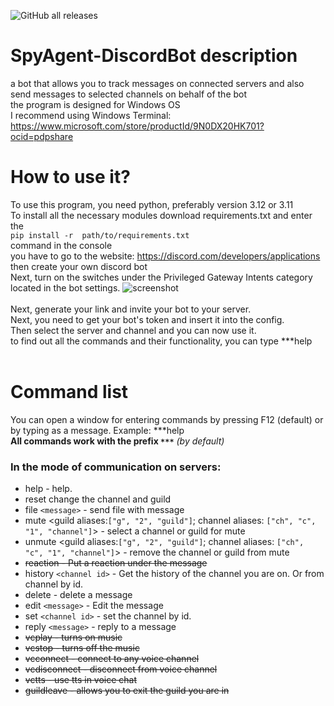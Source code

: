 ![GitHub all releases](https://img.shields.io/github/downloads/progame1201/SpyAgent-DiscordBot/total)

# SpyAgent-DiscordBot description
a bot that allows you to track messages on connected servers and also send messages to selected channels on behalf of the bot<br>
the program is designed for Windows OS<br>
I recommend using Windows Terminal: https://www.microsoft.com/store/productId/9N0DX20HK701?ocid=pdpshare
# How to use it?
To use this program, you need python, preferably version 3.12 or 3.11<br>
To install all the necessary modules download requirements.txt and enter the <br>`pip install -r  path/to/requirements.txt`<br>command in the console<br>
you have to go to the website: https://discord.com/developers/applications then create your own discord bot <br>
Next, turn on the switches under the Privileged Gateway Intents category located in the bot settings.
![screenshot](https://i.ibb.co/N2tdQBj/13213113.png)<br><br>
Next, generate your link and invite your bot to your server.<br>
Next, you need to get your bot's token and insert it into the config.<br>
Then select the server and channel and you can now use it.<br>
to find out all the commands and their functionality, you can type ***help<br>
<br>

# Command list
 You can open a window for entering commands by pressing F12 (default) or by typing as a message. Example: ***help<br>
__All commands work with the prefix `***`__ *(by default)*<br>

### **In the mode of communication on servers:** <br>
+ help - help.
+ reset change the channel and guild<br>
+ file `<message>` - send file with message<br>
+ mute <guild aliases:`["g", "2", "guild"]`; channel aliases: `["ch", "c", "1", "channel"]`> - select a channel or guild for mute<br>
+ unmute <guild aliases:`["g", "2", "guild"]`; channel aliases: `["ch", "c", "1", "channel"]`> - remove the channel or guild from mute <br>
+ ~~reaction - Put a reaction under the message<br>~~ 
+ history `<channel id>` - Get the history of the channel you are on. Or from channel by id.<br>
+ delete - delete a message<br>
+ edit `<message>` - Edit the message<br>
+ set `<channel id>` - set the channel by id.<br>
+ reply `<message>` - reply to a message<br>
+ ~~vcplay - turns on music<br>~~
+ ~~vcstop - turns off the music<br>~~
+ ~~vcconnect - connect to any voice channel<br>~~
+ ~~vcdisconnect - disconnect from voice channel~~
+ ~~vctts - use tts in voice chat<br>~~
+ ~~guildleave - allows you to exit the guild you are in<br>~~
